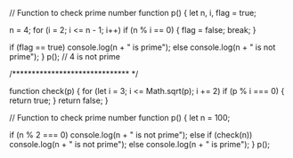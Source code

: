// Function to check prime number
function p() {
  let n,
    i,
    flag = true;

  n = 4;
  for (i = 2; i <= n - 1; i++)
    if (n % i == 0) {
      flag = false;
      break;
    }

  if (flag == true) console.log(n + " is prime");
  else console.log(n + " is not prime");
}
p();
// 4 is not prime

/****************************** */

function check(p) {
  for (let i = 3; i <= Math.sqrt(p); i += 2)
    if (p % i === 0) {
      return true;
    }
  return false;
}

// Function to check prime number
function p() {
  let n = 100;

  if (n % 2 === 0) console.log(n + " is not prime");
  else if (check(n)) console.log(n + " is not prime");
  else console.log(n + " is prime");
}
p();
